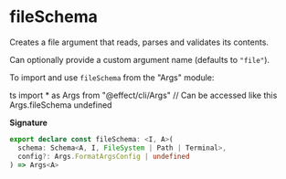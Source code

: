# fileSchema

Creates a file argument that reads, parses and validates its contents.

Can optionally provide a custom argument name (defaults to `"file"`).

To import and use `fileSchema` from the "Args" module:

ts
import \* as Args from "@effect/cli/Args"
// Can be accessed like this
Args.fileSchema
undefined

**Signature**

```ts
export declare const fileSchema: <I, A>(
  schema: Schema<A, I, FileSystem | Path | Terminal>,
  config?: Args.FormatArgsConfig | undefined
) => Args<A>
```
